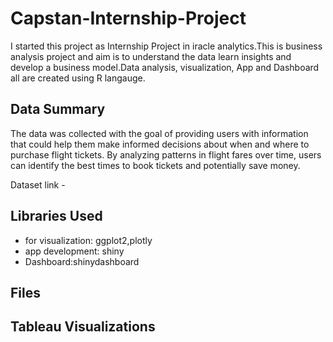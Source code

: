 

# **Capstan-Internship-Project**
I started this project as Internship Project in iracle analytics.This is business analysis project and aim is to understand the data learn insights and develop a business model.Data analysis, visualization, App and Dashboard all are created using R langauge.




## Data Summary
The data was collected with the goal of providing users with information that could help them make informed decisions about when and where to purchase flight tickets. By analyzing patterns in flight fares over time, users can identify the best times to book tickets and potentially save money.

Dataset link - 


## Libraries Used
 - for visualization: ggplot2,plotly
 - app development: shiny 
 - Dashboard:shinydashboard

## Files


## Tableau Visualizations
